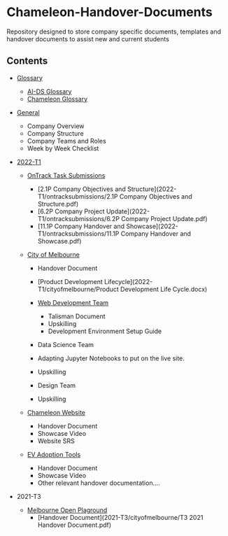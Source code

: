 # Chameleon-Handover-Documents
Repository designed to store company specific documents, templates and handover documents to assist new and current students 



## Contents 

- [Glossary](glossary) 
  -	[AI-DS Glossary](glossary/AI-DS_Glossary-v20May2022.pdf)
  -	[Chameleon Glossary](glossary/Chameleon_Glossary-v20May2022.pdf)

- [General](General) 
  -	Company Overview
  -	Company Structure 
  -	Company Teams and Roles
  -	Week by Week Checklist

- [2022-T1](2022-T1)
  - [OnTrack Task Submissions](2022-T1/ontracksubmissions) 
    - [2.1P Company Objectives and Structure](2022-T1/ontracksubmissions/2.1P Company Objectives and Structure.pdf)
    - [6.2P Company Project Update](2022-T1/ontracksubmissions/6.2P Company Project Update.pdf)
    - [11.1P Company Handover and Showcase](2022-T1/ontracksubmissions/11.1P Company Handover and Showcase.pdf)
 
  - [City of Melbourne](2022-T1/cityofmelbourne)
    -  Handover Document 
    -	[Product Development Lifecycle](2022-T1/cityofmelbourne/Product Development Life Cycle.docx)
    
    - [Web Development Team](2022-T1/cityofmelbourne/webdevteam)
      -	Talisman Document
      -	Upskilling 
      -	Development Environment Setup Guide
  
    -	Data Science Team
      -	Adapting Jupyter Notebooks to put on the live site. 
      -	Upskilling
    
    -	Design Team
      -	Upskilling 
        
  
  - [Chameleon Website](2022-T1/chameleonwebsite)
    -	Handover Document
    -	Showcase Video
    -	Website SRS
  
  
  - [EV Adoption Tools](2022-T1/evadoptiontools)
    -	Handover Document
    -	Showcase Video
    -	Other relevant handover documentation….

- 2021-T3
  - [Melbourne Open Plaground](2021-T3/cityofmelbourne)
    -	[Handover Document](2021-T3/cityofmelbourne/T3 2021 Handover Document.pdf)







